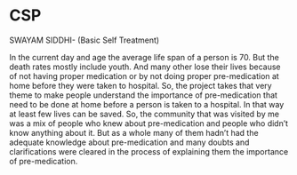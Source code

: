 # CSP

SWAYAM SIDDHI-
    (Basic Self Treatment)

In the current day and age the average life span of a person is 70. But the death rates mostly 
include youth. And many other lose their lives because of not having proper medication or by not 
doing proper pre-medication at home before they were taken to hospital. So, the project takes that 
very theme to make people understand the importance of pre-medication that need to be done at 
home before a person is taken to a hospital. In that way at least few lives can be saved. So, the 
community that was visited by me was a mix of people who knew about pre-medication and 
people who didn’t know anything about it. But as a whole many of them hadn’t had the adequate 
knowledge about pre-medication and many doubts and clarifications were cleared in the process 
of explaining them the importance of pre-medication. 
